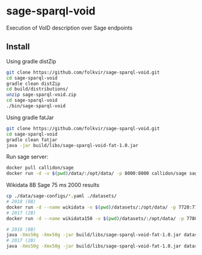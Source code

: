 # sage-sparql-void
Execution of VoID description over Sage endpoints

## Install 

Using gradle distZip
```bash
git clone https://github.com/folkvir/sage-sparql-void.git
cd sage-sparql-void
gradle clean distZip
cd build/distributions/
unzip sage-sparql-void.zip
cd sage-sparql-void
./bin/sage-sparql-void
```
Using gradle fatJar
```bash
git clone https://github.com/folkvir/sage-sparql-void.git
cd sage-sparql-void
gradle clean fatjar
java -jar build/libs/sage-sparql-void-fat-1.0.jar
```

Run sage server:
```bash
docker pull callidon/sage
docker run -d -v $(pwd)/data/:/opt/data/ -p 8000:8000 callidon/sage sage /opt/data/void.yaml -w 4 -p 8000
```


Wikidata 8B Sage 75 ms 2000 results
```bash
cp ./data/sage-configs/*.yaml ./datasets/
# 2018 (8B)
docker run -d --name wikidata -v $(pwd)/datasets/:/opt/data/ -p 7720:7720 callidon/sage sage /opt/data/wikidata2b150ms.yaml -w 4 -p 7720
# 2017 (2B)
docker run -d --name wikidata150 -v $(pwd)/datasets/:/opt/data/ -p 7780:7780 callidon/sage sage /opt/data/wikidata8b150ms.yaml -w 4 -p 7780
``` 
````bash
# 2018 (8B)
java -Xms50g -Xmx50g -jar build/libs/sage-sparql-void-fat-1.0.jar dataset http://172.16.8.50:7720/sparql/wikidata http://172.16.8.50:7720/sparql/wikidata ./output/
# 2017 (2B)
java -Xms50g -Xmx50g -jar build/libs/sage-sparql-void-fat-1.0.jar dataset http://172.16.8.50:7780/sparql/wikidata http://172.16.8.50:7780/sparql/wikidata ./output/
````